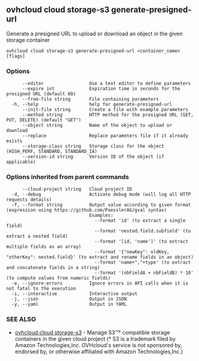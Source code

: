 ## ovhcloud cloud storage-s3 generate-presigned-url

Generate a presigned URL to upload or download an object in the given storage container

```
ovhcloud cloud storage-s3 generate-presigned-url <container_name> [flags]
```

### Options

```
      --editor                 Use a text editor to define parameters
      --expire int             Expiration time in seconds for the presigned URL (default 60)
      --from-file string       File containing parameters
  -h, --help                   help for generate-presigned-url
      --init-file string       Create a file with example parameters
      --method string          HTTP method for the presigned URL (GET, PUT, DELETE) (default "GET")
      --object string          Name of the object to upload or download
      --replace                Replace parameters file if it already exists
      --storage-class string   Storage class for the object (HIGH_PERF, STANDARD, STANDARD_IA)
      --version-id string      Version ID of the object (if applicable)
```

### Options inherited from parent commands

```
      --cloud-project string   Cloud project ID
  -d, --debug                  Activate debug mode (will log all HTTP requests details)
  -f, --format string          Output value according to given format (expression using https://github.com/PaesslerAG/gval syntax)
                               Examples:
                                 --format 'id' (to extract a single field)
                                 --format 'nested.field.subfield' (to extract a nested field)
                                 --format '[id, 'name']' (to extract multiple fields as an array)
                                 --format '{"newKey": oldKey, "otherKey": nested.field}' (to extract and rename fields in an object)
                                 --format 'name+","+type' (to extract and concatenate fields in a string)
                                 --format '(nbFieldA + nbFieldB) * 10' (to compute values from numeric fields)
  -e, --ignore-errors          Ignore errors in API calls when it is not fatal to the execution
  -i, --interactive            Interactive output
  -j, --json                   Output in JSON
  -y, --yaml                   Output in YAML
```

### SEE ALSO

* [ovhcloud cloud storage-s3](ovhcloud_cloud_storage-s3.md)	 - Manage S3™* compatible storage containers in the given cloud project (* S3 is a trademark filed by Amazon Technologies,Inc. OVHcloud's service is not sponsored by, endorsed by, or otherwise affiliated with Amazon Technologies,Inc.)

